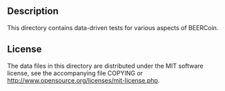Description
------------

This directory contains data-driven tests for various aspects of BEERCoin.

License
--------

The data files in this directory are distributed under the MIT software
license, see the accompanying file COPYING or
http://www.opensource.org/licenses/mit-license.php.

